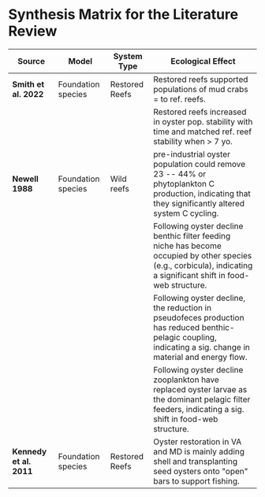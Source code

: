 # Synthesis Matrix for the Literature Review

| Source                  | Model              | System Type    | Ecological Effect |
| ------                  | -----              | -----------    | ----------------- |
| **Smith et al. 2022**   | Foundation species | Restored Reefs | Restored reefs supported populations of mud crabs = to ref. reefs. |
|                         |                    |                | Restored reefs increased in oyster pop. stability with time and matched ref. reef stability when > 7 yo. |
| **Newell 1988**         | Foundation species | Wild reefs     | pre-industrial oyster population could remove 23 -- 44% or phytoplankton C production, indicating that they significantly altered system C cycling. |
|                         |                    |                | Following oyster decline benthic filter feeding niche has become occupied by other species (e.g., corbicula), indicating a significant shift in food-web structure. |
|                         |                    |                | Following oyster decline, the reduction in pseudofeces production has reduced benthic-pelagic coupling, indicating a sig. change in material and energy flow. |
|                         |                    |                | Following oyster decline zooplankton have replaced oyster larvae as the dominant pelagic filter feeders, indicating a sig. shift in food-web structure. |
| **Kennedy et al. 2011** | Foundation species | Restored Reefs | Oyster restoration in VA and MD is mainly adding shell and transplanting seed oysters onto "open" bars to support fishing. |


